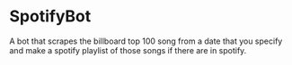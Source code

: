 # SpotifyBot
A bot that scrapes the billboard top 100 song from a date that you specify and make a spotify playlist of those songs if there are in spotify.
